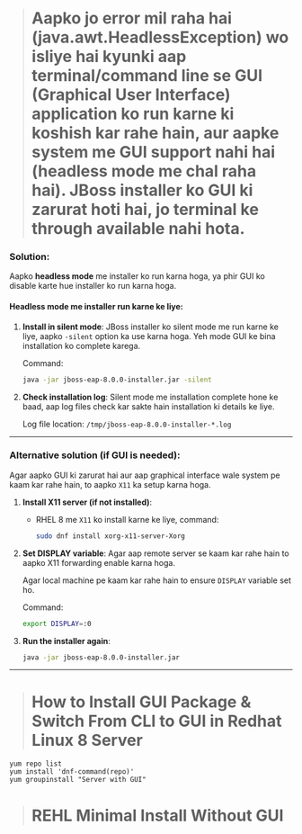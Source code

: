 > # Aapko jo error mil raha hai (java.awt.HeadlessException) wo isliye hai kyunki aap terminal/command line se GUI (Graphical User Interface) application ko run karne ki koshish kar rahe hain, aur aapke system me GUI support nahi hai (headless mode me chal raha hai). JBoss installer ko GUI ki zarurat hoti hai, jo terminal ke through available nahi hota.

### Solution:
Aapko **headless mode** me installer ko run karna hoga, ya phir GUI ko disable karte hue installer ko run karna hoga.

#### Headless mode me installer run karne ke liye:

1. **Install in silent mode**:
   JBoss installer ko silent mode me run karne ke liye, aapko `-silent` option ka use karna hoga. Yeh mode GUI ke bina installation ko complete karega.

   Command:
   ```bash
   java -jar jboss-eap-8.0.0-installer.jar -silent
   ```

2. **Check installation log**:
   Silent mode me installation complete hone ke baad, aap log files check kar sakte hain installation ki details ke liye.

   Log file location: `/tmp/jboss-eap-8.0.0-installer-*.log`

---

### Alternative solution (if GUI is needed):
Agar aapko GUI ki zarurat hai aur aap graphical interface wale system pe kaam kar rahe hain, to aapko `X11` ka setup karna hoga.

1. **Install X11 server (if not installed)**:
   - RHEL 8 me `X11` ko install karne ke liye, command:
     ```bash
     sudo dnf install xorg-x11-server-Xorg
     ```
   
2. **Set DISPLAY variable**:
   Agar aap remote server se kaam kar rahe hain to aapko X11 forwarding enable karna hoga.
   
   Agar local machine pe kaam kar rahe hain to ensure `DISPLAY` variable set ho.

   Command:
   ```bash
   export DISPLAY=:0
   ```

3. **Run the installer again**:
   ```bash
   java -jar jboss-eap-8.0.0-installer.jar
   ```

<hr>

> # How to Install GUI Package & Switch From CLI to GUI in Redhat Linux 8 Server

```
yum repo list
yum install 'dnf-command(repo)'
yum groupinstall "Server with GUI"
```

> # REHL Minimal Install Without GUI
